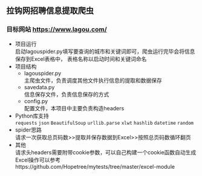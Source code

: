 ## 拉钩网招聘信息提取爬虫</br>
### 目标网站 https://www.lagou.com/
- 项目运行
</br>启动lagouspider.py填写要查询的城市和关键词即可，爬虫运行完毕会将信息保存到Excel表格中，
表格名称以启动时间和关键词命名
- 项目结构
    - lagouspider.py
    </br>主爬虫文件，负责调度其他文件执行信息的提取和数据保存
    - savedata.py
    </br>信息保存文件，负责信息保存的方式
    - config.py
    </br>配置文件，本项目中主要负责构造headers
- Python库支持
<br>`requests` 
`json`
`BeautifulSoup`
`urllib.parse`
`xlwt`
`hashlib`
`datetime`
`random`
- spider思路
</br>请求一次获取总页码数>>提取并保存数据到Excel>>按照总页码数循环翻页
- 其他
</br>请求头headers需要附带cookie参数，可以自己构建一个cookie函数自动生成
</br>Excel操作可以参考https://github.com/Hopetree/mytests/tree/master/excel-module

